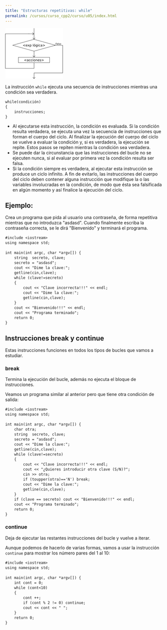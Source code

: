 ```yaml
---
title: "Estructuras repetitivas: while"
permalink: /cursos/curso_cpp2/curso/u05/index.html
---
```


![mientras](img/mientras.png)

La instrucción `while` ejecuta una secuencia de instrucciones mientras una condición sea verdadera.

    while(condición) 
    {
        instrucciones;
    }
  
* Al ejecutarse esta instrucción, la condición es evaluada. Si la condición resulta verdadera, se ejecuta una vez la secuencia de instrucciones que forman el cuerpo del ciclo. Al finalizar la ejecución del cuerpo del ciclo se vuelve a evaluar la condición y, si es verdadera, la ejecución se repite. Estos pasos se repiten mientras la condición sea verdadera.
* Se puede dar la circunstancia que las instrucciones del bucle no se ejecuten nunca, si al evaluar por primera vez la condición resulta ser falsa.
* Si la condición siempre es verdadera, al ejecutar esta instrucción se produce un ciclo infinito. A fin de evitarlo, las instrucciones del cuerpo del ciclo deben contener alguna instrucción que modifique la o las variables involucradas en la condición, de modo que ésta sea falsificada en algún momento y así finalice la ejecución del ciclo.
  
## Ejemplo:

Crea un programa que pida al usuario una contraseña, de forma repetitiva mientras que no introduzca "asdasd". Cuando finalmente escriba la contraseña correcta, se le dirá "Bienvenido" y terminará el programa.

    #include <iostream>
    using namespace std;

    int main(int argc, char *argv[]) {
    	string  secreto, clave;
    	secreto = "asdasd";
    	cout << "Dime la clave:";
    	getline(cin,clave);
    	while (clave!=secreto)
    	{
    		cout << "Clave incorrecta!!!" << endl;
    		cout << "Dime la clave:";
    		getline(cin,clave);
    	}
    	cout << "Bienvenido!!!" << endl;
    	cout << "Programa terminado";
    	return 0;
    }

## Instrucciones break y continue

Estas instrucciones funciones en todos los tipos de bucles que vamos a estudiar.

### break

Termina la ejecución del bucle, además no ejecuta el bloque de instrucciones.

Veamos un programa similar al anterior pero que tiene otra condición de salida:

    #include <iostream>
    using namespace std;

    int main(int argc, char *argv[]) {
    	char otra;
    	string  secreto, clave;
    	secreto = "asdasd";
    	cout << "Dime la clave:";
    	getline(cin,clave);
    	while (clave!=secreto)
    	{
    		cout << "Clave incorrecta!!!" << endl;
    		cout << "¿Quieres introducir otra clave (S/N)?";
    		cin >> otra;
    		if (toupper(otra)=='N') break;
    		cout << "Dime la clave:";
    		getline(cin,clave);
    	}
    	if (clave == secreto) cout << "Bienvenido!!!" << endl;
    	cout << "Programa terminado";
    	return 0;
    }

### continue
    
Deja de ejecutar las restantes instrucciones del bucle y vuelve a iterar.

Aunque podemos de hacerlo de varias formas, vamos a usar la instrucción `continue` para mostrar los número pares del 1 al 10:

	#include <iostream>
	using namespace std;
	
	int main(int argc, char *argv[]) {
		int cont = 0;
		while (cont<10)
		{
			cont ++;
			if (cont % 2 != 0) continue;
			cout << cont << " ";
		}
		return 0;
	}
